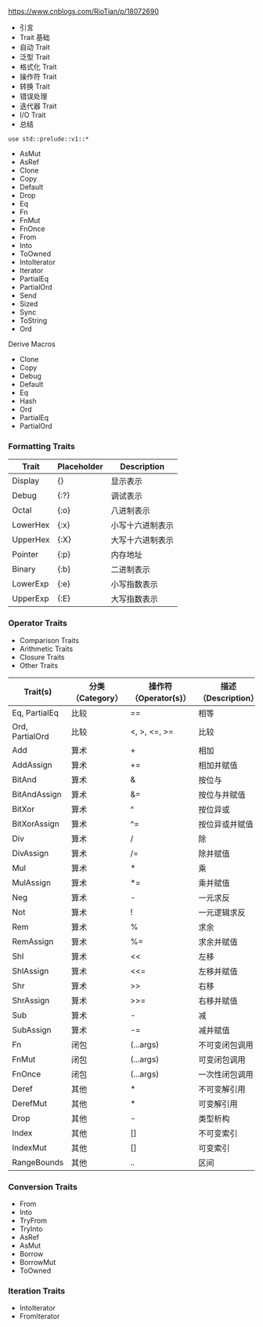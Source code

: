 

https://www.cnblogs.com/RioTian/p/18072690

- 引言
- Trait 基础
- 自动 Trait
- 泛型 Trait
- 格式化 Trait
- 操作符 Trait
- 转换 Trait
- 错误处理
- 迭代器 Trait
- I/O Trait
- 总结

`use std::prelude::v1::*`

- AsMut
- AsRef
- Clone
- Copy
- Default
- Drop
- Eq
- Fn
- FnMut
- FnOnce
- From
- Into
- ToOwned
- IntoIterator
- Iterator
- PartialEq
- PartialOrd
- Send
- Sized
- Sync
- ToString
- Ord

Derive Macros

- Clone
- Copy
- Debug
- Default
- Eq
- Hash
- Ord
- PartialEq
- PartialOrd


### Formatting Traits

Trait | Placeholder | Description
--|--|--
Display | {} | 显示表示
Debug | {:?} | 调试表示
Octal | {:o} | 八进制表示
LowerHex | {:x} | 小写十六进制表示
UpperHex | {:X} | 大写十六进制表示
Pointer | {:p} | 内存地址
Binary | {:b} | 二进制表示
LowerExp | {:e} | 小写指数表示
UpperExp | {:E} | 大写指数表示


### Operator Traits

- Comparison Traits
- Arithmetic Traits
- Closure Traits
- Other Traits

Trait(s) | 分类（Category） | 操作符（Operator(s)） | 描述（Description）
--|--|--|--
Eq, PartialEq | 比较 | == | 相等
Ord, PartialOrd | 比较 | <, >, <=, >= | 比较
Add | 算术 | + | 相加
AddAssign | 算术 | += | 相加并赋值
BitAnd | 算术 | & | 按位与
BitAndAssign | 算术 | &= | 按位与并赋值
BitXor | 算术 | ^ | 按位异或
BitXorAssign | 算术 | ^= | 按位异或并赋值
Div | 算术 | / | 除
DivAssign | 算术 | /= | 除并赋值
Mul | 算术 | * | 乘
MulAssign | 算术 | *= | 乘并赋值
Neg | 算术 | - | 一元求反
Not | 算术 | ! | 一元逻辑求反
Rem | 算术 | % | 求余
RemAssign | 算术 | %= | 求余并赋值
Shl | 算术 | << | 左移
ShlAssign | 算术 | <<= | 左移并赋值
Shr | 算术 | >> | 右移
ShrAssign | 算术 | >>= | 右移并赋值
Sub | 算术 | - | 减
SubAssign | 算术 | -= | 减并赋值
Fn | 闭包 | (...args) | 不可变闭包调用
FnMut | 闭包 | (...args) | 可变闭包调用
FnOnce | 闭包 | (...args) | 一次性闭包调用
Deref | 其他 | * | 不可变解引用
DerefMut | 其他 | * | 可变解引用
Drop | 其他 | - | 类型析构
Index | 其他 | [] | 不可变索引
IndexMut | 其他 | [] | 可变索引
RangeBounds | 其他 | .. | 区间

### Conversion Traits

- From
- Into
- TryFrom
- TryInto
- AsRef
- AsMut
- Borrow
- BorrowMut
- ToOwned

### Iteration Traits

- IntoIterator
- FromIterator
